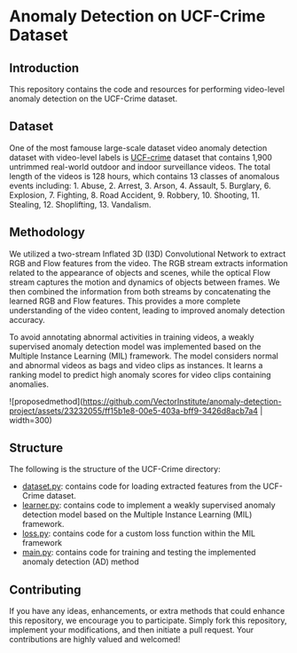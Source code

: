 # Anomaly Detection on UCF-Crime Dataset

## Introduction
This repository contains the code and resources for performing video-level anomaly detection on the UCF-Crime dataset. 

## Dataset
One of the most famouse large-scale dataset video anomaly detection dataset with video-level labels is [UCF-crime](https://www.crcv.ucf.edu/projects/real-world/) dataset that contains 1,900 untrimmed real-world outdoor and indoor surveillance videos. The total length of the videos is 128 hours, which contains 13 classes of anomalous events including: 1. Abuse, 2. Arrest, 3. Arson, 4. Assault, 5. Burglary, 6. Explosion, 7. Fighting, 8. Road Accident, 9. Robbery, 10. Shooting, 11. Stealing, 12. Shoplifting, 13. Vandalism.

## Methodology
We utilized a two-stream Inflated 3D (I3D) Convolutional Network to extract RGB and Flow features from the video. The RGB stream extracts information related to the appearance of objects and scenes, while the optical Flow stream captures the motion and dynamics of objects between frames. We then combined
the information from both streams by concatenating the learned RGB and Flow features. This provides a more complete understanding of the video content, leading to improved anomaly detection accuracy.

To avoid annotating abnormal activities in training videos, a weakly supervised anomaly detection
model was implemented based on the Multiple Instance Learning (MIL) framework. The
model considers normal and abnormal videos as bags and video clips as instances. It learns a
ranking model to predict high anomaly scores for video clips containing anomalies.


![proposedmethod](https://github.com/VectorInstitute/anomaly-detection-project/assets/23232055/ff15b1e8-00e5-403a-bff9-3426d8acb7a4 | width=300)

## Structure
The following is the structure of the UCF-Crime directory:

* [dataset.py](./UCF-Crime/dataset.py): contains code for loading extracted features from the UCF-Crime dataset.
* [learner.py](./UCF-Crime/learner.py): contains code to implement a weakly supervised anomaly detection model based on the Multiple Instance Learning (MIL) framework.
* [loss.py](./UCF-Crime/loss.py): contains code for a custom loss function within the MIL framework
* [main.py](./UCF-Crime/main.py): contains code for training and testing the implemented anomaly detection (AD) method
<!-- * [UCF-Crime_demo.ipynb](./UCSDPedestraian/UCSDPedestrain_demo.ipynb): a notebook to experiment with MIL algorithm -->



## Contributing
If you have any ideas, enhancements, or extra methods that could enhance this repository, we encourage you to participate. Simply fork this repository, implement your modifications, and then initiate a pull request. Your contributions are highly valued and welcomed!